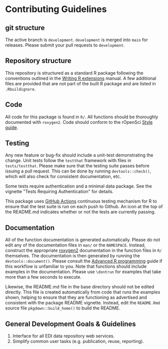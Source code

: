 # Contributing Guidelines

## git structure

The active branch is `development`. `development` is merged into `main` for releases. Please submit your pull requests to `development`.

## Repository structure

This repository is structured as a standard R package following the conventions outlined in the [Writing R extensions](http://cran.r-project.org/doc/manuals/R-exts.html) manual. A few additional files are provided that are not part of the built R package and are listed in `.Rbuildignore`.

## Code

All code for this package is found in `R/`. All functions should be thoroughly documented with `roxygen2`. Code should conform to the rOpenSci [Style guide](https://github.com/ropensci/onboarding/blob/master/packaging_guide.md).

## Testing

Any new feature or bug-fix should include a unit-test demonstrating the change. Unit tests follow the `testthat` framework with files in `tests/testthat`. Please make sure that the testing suite passes before issuing a pull request. This can be done by running `devtools::check()`, which will also check for consistent documentation, etc.

Some tests require authentication and a minimal data package. See the vignette "Tests Requiring Authentication" for details.

This package uses [GitHub Actions](https://github.com/features/actions) continuous testing mechanism for R to ensure that the test suite is run on each push to Github. An icon at the top of the README.md indicates whether or not the tests are currently passing.

## Documentation

All of the function documentation is generated automatically. Please do not edit any of the documentation files in `man/`
or the `NAMESPACE`. Instead, construct the appropriate [roxygen2](https://cran.r-project.org/web/packages/roxygen2/index.html) documentation in the function files in `R/` themselves. The documentation is then generated by running the `devtools::document()`. Please consult the [Advanced R programming](http://adv-r.had.co.nz/) guide if this workflow is unfamiliar to you. Note that functions should include examples in the documentation. Please use `\dontrun` for examples that
take more than a few seconds to execute.

Likewise, the README.md file in the base directory should not be edited directly. This file is created automatically from code that runs the examples shown, helping to ensure that they are functioning as advertised and consistent with the package README vignette. Instead, edit the `README.Rmd` source file `pkgdown::build_home()` to build
the README.

## General Development Goals & Guidelines

1. Interface for all EDI data repository web services.
2. Simplify common user tasks (e.g. publication, reuse, reporting).

